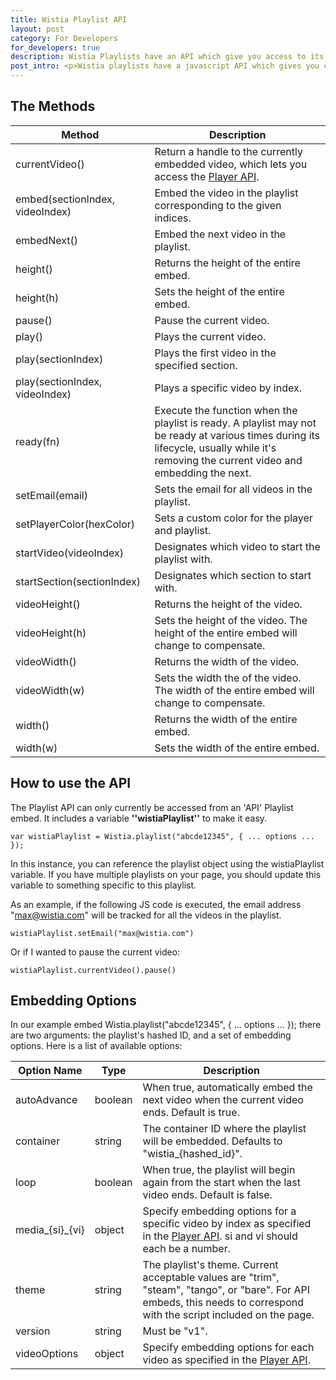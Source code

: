 ```yaml
---
title: Wistia Playlist API
layout: post
category: For Developers
for_developers: true
description: Wistia Playlists have an API which give you access to its functionality and behavior! 
post_intro: <p>Wistia playlists have a javascript API which gives you control over its behavior, and gives you access to the <a href="/player-api.html">Player API</a> for the currently embedded video.</p>
---
```


## The Methods

Method | Description
----- | -----------
currentVideo()                  | Return a handle to the currently embedded video, which lets you access the [Player API](/player-api.html).
embed(sectionIndex, videoIndex) | Embed the video in the playlist corresponding to the given indices.
embedNext()                     | Embed the next video in the playlist.
height()                        | Returns the height of the entire embed.
height(h)                       | Sets the height of the entire embed.
pause()                         | Pause the current video.
play()                          | Plays the current video.
play(sectionIndex)              | Plays the first video in the specified section.
play(sectionIndex, videoIndex)  | Plays a specific video by index.
ready(fn)                       | Execute the function when the playlist is ready. A playlist may not be ready at various times during its lifecycle, usually while it's removing the current video and embedding the next. 
setEmail(email)                 | Sets the email for all videos in the playlist.
setPlayerColor(hexColor)        | Sets a custom color for the player and playlist.
startVideo(videoIndex)          | Designates which video to start the playlist with.
startSection(sectionIndex)      | Designates which section to start with.
videoHeight()                   | Returns the height of the video.
videoHeight(h)                  | Sets the height of the video. The height of the entire embed will change to compensate.
videoWidth()                    | Returns the width of the video.
videoWidth(w)                   | Sets the width the of the video. The width of the entire embed will change to compensate.
width()                         | Returns the width of the entire embed.
width(w)                        | Sets the width of the entire embed.

## How to use the API

The Playlist API can only currently be accessed from an 'API' Playlist embed. It includes a variable **''wistiaPlaylist''** to make it easy.

<pre><code class='language-javascript'>var wistiaPlaylist = Wistia.playlist("abcde12345", { ... options ... });</code></pre>

In this instance, you can reference the playlist object using the <span class="code">wistiaPlaylist</span> variable. If you have multiple playlists on your page, you should update this variable to something specific to this playlist.

As an example, if the following JS code is executed, the email address "max@wistia.com" will be tracked for all the videos in the playlist.

<pre><code class='language-javascript'>wistiaPlaylist.setEmail("max@wistia.com")</code></pre>

Or if I wanted to pause the current video:

<pre><code class='language-javascript'>wistiaPlaylist.currentVideo().pause()</code></pre>

## Embedding Options

In our example embed <span class="code">Wistia.playlist("abcde12345", { ... options ... });</span> there are two arguments: the playlist's <span class="code">hashed ID</span>, and a set of <span class="code">embedding options</span>. Here is a list of available options:

Option Name     | Type    | Description                                                                                                                                                                  | 
-----------     | ----    | -----------                                                                                                                                                                  | 
autoAdvance     | boolean | When true, automatically embed the next video when the current video ends. Default is true.
container       | string  | The container ID where the playlist will be embedded. Defaults to "wistia_{hashed_id}".
loop            | boolean | When true, the playlist will begin again from the start when the last video ends. Default is false.
media_{si}_{vi} | object  | Specify embedding options for a specific video by index as specified in the [Player API](/player-api.html). si and vi should each be a number. 
theme           | string  | The playlist's theme. Current acceptable values are "trim", "steam", "tango", or "bare". For API embeds, this needs to correspond with the script included on the page.
version         | string  | Must be "v1".
videoOptions    | object  | Specify embedding options for each video as specified in the [Player API](/player-api.html).

